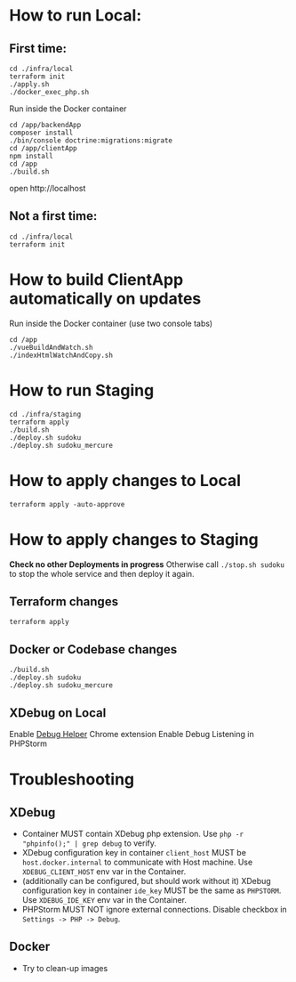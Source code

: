 # How to run Local:

## First time:

```shell
cd ./infra/local
terraform init
./apply.sh
./docker_exec_php.sh
```

Run inside the Docker container

```shell
cd /app/backendApp
composer install
./bin/console doctrine:migrations:migrate
cd /app/clientApp
npm install
cd /app
./build.sh
```

open http://localhost

## Not a first time:

```shell
cd ./infra/local
terraform init
```

# How to build ClientApp automatically on updates

Run inside the Docker container (use two console tabs)
```shell
cd /app
./vueBuildAndWatch.sh
./indexHtmlWatchAndCopy.sh 
```

# How to run Staging

```shell
cd ./infra/staging
terraform apply
./build.sh
./deploy.sh sudoku
./deploy.sh sudoku_mercure
```

# How to apply changes to Local

```shell
terraform apply -auto-approve
```

# How to apply changes to Staging

**Check no other Deployments in progress**
Otherwise call `./stop.sh sudoku` to stop the whole service and then deploy it again. 

## Terraform changes
```shell
terraform apply
```
## Docker or Codebase changes
```shell
./build.sh
./deploy.sh sudoku
./deploy.sh sudoku_mercure
```

## XDebug on Local
Enable [Debug Helper](https://chromewebstore.google.com/detail/xdebug-helper/eadndfjplgieldjbigjakmdgkmoaaaoc) Chrome extension
Enable Debug Listening in PHPStorm

# Troubleshooting

## XDebug

* Container MUST contain XDebug php extension. Use `php -r "phpinfo();" | grep debug` to verify.
* XDebug configuration key in container `client_host` MUST be `host.docker.internal` to communicate with Host machine. Use `XDEBUG_CLIENT_HOST` env var in the Container.
* (additionally can be configured, but should work without it) XDebug configuration key in container `ide_key` MUST be the same as `PHPSTORM`. Use `XDEBUG_IDE_KEY` env var in the Container.
* PHPStorm MUST NOT ignore external connections. Disable checkbox in `Settings -> PHP -> Debug`.

## Docker
* Try to clean-up images
